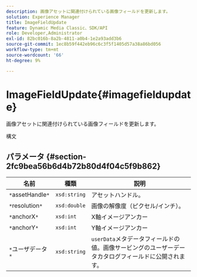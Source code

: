 ```yaml
---
description: 画像アセットに関連付けられている画像フィールドを更新します。
solution: Experience Manager
title: ImageFieldUpdate
feature: Dynamic Media Classic、SDK/API
role: Developer,Administrator
exl-id: 82bc016b-8a2b-4811-a0b4-1e2a93add3b6
source-git-commit: 1ec8b59f442eb96c6c3f5f1405d57a38a86bd056
workflow-type: tm+mt
source-wordcount: '66'
ht-degree: 9%

---
```


# ImageFieldUpdate{#imagefieldupdate}

画像アセットに関連付けられている画像フィールドを更新します。

構文

## パラメータ {#section-2fc9bea56b6d4b72b80d4f04c5f9b862}

| 名前 | 種類 | 説明 |
|---|---|---|
| `*`assetHandle`*` | `xsd:string` | アセットハンドル。 |
| `*`resolution`*` | `xsd:double` | 画像の解像度（ピクセル/インチ）。 |
| `*`anchorX`*` | `xsd:int` | X軸イメージアンカー |
| `*`anchorY`*` | `xsd:int` | Y軸イメージアンカー |
| `*`ユーザデータ`*` | `xsd:string` | `userData`メタデータフィールドの値。画像サービングのユーザーデータカタログフィールドに公開されます。 |
